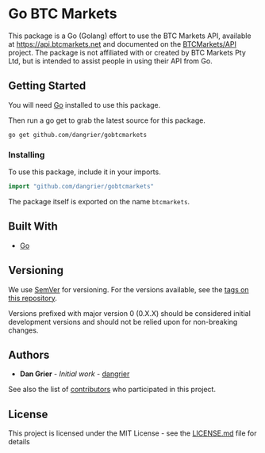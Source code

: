 # Go BTC Markets

This package is a Go (Golang) effort to use the BTC Markets API, available at https://api.btcmarkets.net and documented on the [BTCMarkets/API](https://github.com/BTCMarkets/API) project.
The package is not affiliated with or created by BTC Markets Pty Ltd, but is intended to assist people in using their API from Go.

## Getting Started

You will need [Go](https://golang.org/) installed to use this package.

Then run a go get to grab the latest source for this package.

```
go get github.com/dangrier/gobtcmarkets
```

### Installing

To use this package, include it in your imports.

```go
import "github.com/dangrier/gobtcmarkets"
```
The package itself is exported on the name `btcmarkets`.

## Built With

* [Go](https://golang.org/)

## Versioning

We use [SemVer](http://semver.org/) for versioning. For the versions available, see the [tags on this repository](https://github.com/dangrier/gobtcmarkets/tags).

Versions prefixed with major version 0 (0.X.X) should be considered initial development versions and should not be relied upon for non-breaking changes.

## Authors

* **Dan Grier** - *Initial work* - [dangrier](https://github.com/dangrier)

See also the list of [contributors](https://github.com/dangrier/gobtcmarkets/contributors) who participated in this project.

## License

This project is licensed under the MIT License - see the [LICENSE.md](LICENSE.md) file for details
